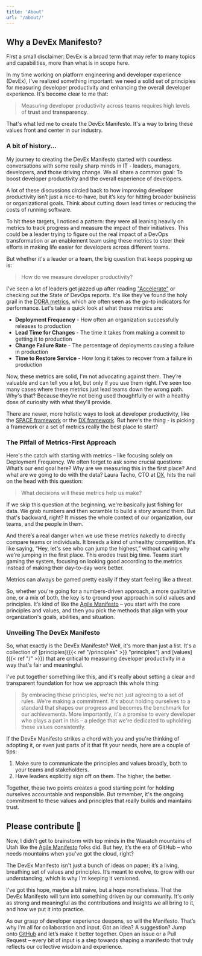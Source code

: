 ```yaml
---
title: 'About'
url: '/about/'
---
```


## Why a DevEx Manifesto?

First a small disclaimer: DevEx is a broad term that may refer to many topics and capabilities, more than what is in scope here.

In my time working on platform engineering and developer experience (DevEx), I've realized something important: we need a solid set of principles for measuring developer productivity and enhancing the overall developer experience. It's become clear to me that:

> Measuring developer productivity across teams requires high levels of **trust** and **transparency**.

That's what led me to create the DevEx Manifesto. It's a way to bring these values front and center in our industry.

### A bit of history...

My journey to creating the DevEx Manifesto started with countless conversations with some really sharp minds in IT - leaders, managers, developers, and those driving change. We all share a common goal: To boost developer productivity and the overall experience of developers.

A lot of these discussions circled back to how improving developer productivity isn’t just a nice-to-have, but it’s key for hitting broader business or organizational goals. Think about cutting down lead times or reducing the costs of running software.

To hit these targets, I noticed a pattern: they were all leaning heavily on metrics to track progress and measure the impact of their initiatives. This could be a leader trying to figure out the real impact of a DevOps transformation or an enablement team using these metrics to steer their efforts in making life easier for developers across different teams.

But whether it's a leader or a team, the big question that keeps popping up is:

> How do we measure developer productivity?

I've seen a lot of leaders get jazzed up after reading ["Accelerate"](https://en.wikipedia.org/wiki/Accelerate_(book)) or checking out the State of DevOps reports. It's like they've found the holy grail in the [DORA metrics](https://cloud.google.com/blog/products/devops-sre/using-the-four-keys-to-measure-your-devops-performance), which are often seen as the go-to indicators for performance. Let's take a quick look at what these metrics are:

* **Deployment Frequency** - How often an organization successfully releases to production
* **Lead Time for Changes** - The time it takes from making a commit to getting it to production
* **Change Failure Rate** - The percentage of deployments causing a failure in production
* **Time to Restore Service** - How long it takes to recover from a failure in production

Now, these metrics are solid, I'm not advocating against them. They’re valuable and can tell you a lot, but only if you use them right. I've seen too many cases where these metrics just lead teams down the wrong path. Why's that? Because they’re not being used thoughtfully or with a healthy dose of curiosity with what they'll provide.

There are newer, more holistic ways to look at developer productivity, like the [SPACE framework](https://cloud.google.com/blog/products/devops-sre/using-the-four-keys-to-measure-your-devops-performance) or the [DX framework](https://getdx.com/research/conceptual-framework-for-developer-experience/). But here's the thing - is picking a framework or a set of metrics really the best place to start?

### The Pitfall of Metrics-First Approach

Here's the catch with starting with metrics – like focusing solely on Deployment Frequency. We often forget to ask some crucial questions: What’s our end goal here? Why are we measuring this in the first place? And what are we going to do with the data?
Laura Tacho, CTO at [DX](https://getdx.com), hits the nail on the head with this question:

> What decisions will these metrics help us make?

If we skip this question at the beginning, we're basically just fishing for data. We grab numbers and then scramble to build a story around them. But that's backward, right? It misses the whole context of our organization, our teams, and the people in them.

And there’s a real danger when we use these metrics nakedly to directly compare teams or individuals. It breeds a kind of unhealthy competition. It's like saying, “Hey, let's see who can jump the highest,” without caring why we're jumping in the first place. This erodes trust big time. Teams start gaming the system, focusing on looking good according to the metrics instead of making their day-to-day work better.
 
Metrics can always be gamed pretty easily if they start feeling like a threat.

So, whether you're going for a numbers-driven approach, a more qualitative one, or a mix of both, the key is to ground your approach in solid values and principles. It’s kind of like the [Agile Manifesto](https://agilemanifesto.org/) – you start with the core principles and values, and then you pick the methods that align with your organization's goals, abilities, and situation.

### Unveiling The DevEx Manifesto

So, what exactly is the DevEx Manifesto? Well, it's more than just a list. It's a collection of [principles]({{< ref "/principles" >}} "principles") and [values]({{< ref "/" >}}) that are critical to measuring developer productivity in a way that's fair and meaningful.

I've put together something like this, and it's really about setting a clear and transparent foundation for how we approach this whole thing:

> By embracing these principles, we're not just agreeing to a set of rules. We're making a commitment. It's about holding ourselves to a standard that shapes our progress and becomes the benchmark for our achievements. More importantly, it's a promise to every developer who plays a part in this – a pledge that we're dedicated to upholding these values consistently.

If the DevEx Manifesto strikes a chord with you and you're thinking of adopting it, or even just parts of it that fit your needs, here are a couple of tips:

1. Make sure to communicate the principles and values broadly, both to your teams and stakeholders.
2. Have leaders explicitly sign off on them. The higher, the better.

Together, these two points creates a good starting point for holding ourselves accountable and responsible. But remember, it's the ongoing commitment to these values and principles that really builds and maintains trust.

## Please contribute :pray:

Now, I didn’t get to brainstorm with top minds in the Wasatch mountains of Utah like the [Agile Manifesto](https://agilemanifesto.org/history.html) folks did. But hey, it’s the era of GitHub – who needs mountains when you've got the cloud, right?

The DevEx Manifesto isn't just a bunch of ideas on paper; it’s a living, breathing set of values and principles. It’s meant to evolve, to grow with our understanding, which is why I'm keeping it versioned.

I've got this hope, maybe a bit naive, but a hope nonetheless. That the DevEx Manifesto will turn into something driven by our community. It's only as strong and meaningful as the contributions and insights we all bring to it, and how we put it into practice.

As our grasp of developer experience deepens, so will the Manifesto. That’s why I’m all for collaboration and input. Got an idea? A suggestion? Jump onto [GitHub](https://github.com/dangrondahl/dangrondahl.github.io) and let’s make it better together. Open an issue or a Pull Request – every bit of input is a step towards shaping a manifesto that truly reflects our collective wisdom and experience.